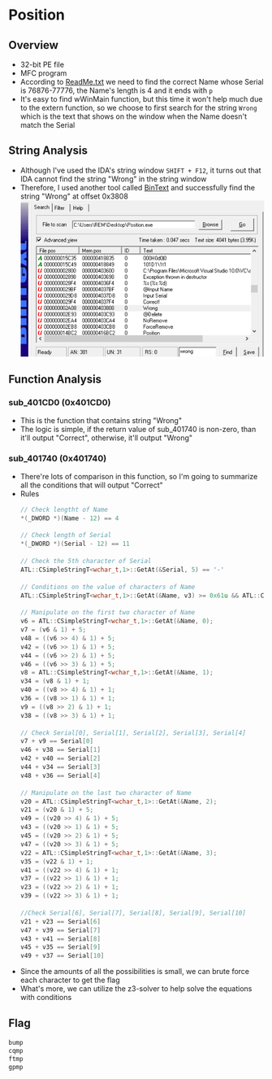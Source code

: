 # Position
## Overview
* 32-bit PE file
* MFC program
* According to [ReadMe.txt](./ReadMe.txt) we need to find the correct Name whose Serial is 76876-77776, the Name's length is 4 and it ends with ```p```
* It's easy to find wWinMain function, but this time it won't help much due to the extern function, so we choose to first search for the string ```Wrong``` which is the text that shows on the window when the Name doesn't match the Serial

## String Analysis
* Although I've used the IDA's string window ```SHIFT + F12```, it turns out that IDA cannot find the string "Wrong" in the string window
* Therefore, I used another tool called [BinText](https://bintext.soft32.com/) and successfully find the string "Wrong" at offset 0x3808<br>
  ![](../img/Position%20-%20string.png)
## Function Analysis
### sub_401CD0 (0x401CD0)
* This is the function that contains string "Wrong"
* The logic is simple, if the return value of sub_401740 is non-zero, than it'll output "Correct", otherwise, it'll output "Wrong"
### sub_401740 (0x401740)
* There're lots of comparison in this function, so I'm going to summarize all the conditions that will output "Correct"
* Rules
  ```c
  // Check lengtht of Name
  *(_DWORD *)(Name - 12) == 4

  // Check length of Serial
  *(_DWORD *)(Serial - 12) == 11

  // Check the 5th character of Serial
  ATL::CSimpleStringT<wchar_t,1>::GetAt(&Serial, 5) == '-'

  // Conditions on the value of characters of Name
  ATL::CSimpleStringT<wchar_t,1>::GetAt(&Name, v3) >= 0x61u && ATL::CSimpleStringT<wchar_t,1>::GetAt(&Name, v3) <= 0x7Au

  // Manipulate on the first two character of Name
  v6 = ATL::CSimpleStringT<wchar_t,1>::GetAt(&Name, 0);
  v7 = (v6 & 1) + 5;
  v48 = ((v6 >> 4) & 1) + 5;
  v42 = ((v6 >> 1) & 1) + 5;
  v44 = ((v6 >> 2) & 1) + 5;
  v46 = ((v6 >> 3) & 1) + 5;
  v8 = ATL::CSimpleStringT<wchar_t,1>::GetAt(&Name, 1);
  v34 = (v8 & 1) + 1;
  v40 = ((v8 >> 4) & 1) + 1;
  v36 = ((v8 >> 1) & 1) + 1;
  v9 = ((v8 >> 2) & 1) + 1;
  v38 = ((v8 >> 3) & 1) + 1;

  // Check Serial[0], Serial[1], Serial[2], Serial[3], Serial[4]
  v7 + v9 == Serial[0]
  v46 + v38 == Serial[1]
  v42 + v40 == Serial[2]
  v44 + v34 == Serial[3]
  v48 + v36 == Serial[4]

  // Manipulate on the last two character of Name
  v20 = ATL::CSimpleStringT<wchar_t,1>::GetAt(&Name, 2);
  v21 = (v20 & 1) + 5;
  v49 = ((v20 >> 4) & 1) + 5;
  v43 = ((v20 >> 1) & 1) + 5;
  v45 = ((v20 >> 2) & 1) + 5;
  v47 = ((v20 >> 3) & 1) + 5;
  v22 = ATL::CSimpleStringT<wchar_t,1>::GetAt(&Name, 3);
  v35 = (v22 & 1) + 1;
  v41 = ((v22 >> 4) & 1) + 1;
  v37 = ((v22 >> 1) & 1) + 1;
  v23 = ((v22 >> 2) & 1) + 1;
  v39 = ((v22 >> 3) & 1) + 1;

  //Check Serial[6], Serial[7], Serial[8], Serial[9], Serial[10]
  v21 + v23 == Serial[6]
  v47 + v39 == Serial[7]
  v43 + v41 == Serial[8]
  v45 + v35 == Serial[9]
  v49 + v37 == Serial[10]
  ```
* Since the amounts of all the possibilities is small, we can brute force each character to get the flag
* What's more, we can utilize the z3-solver to help solve the equations with conditions
## Flag
```
bump
cqmp
ftmp
gpmp
```